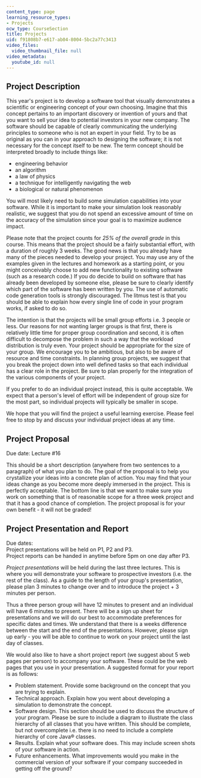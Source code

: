 ```yaml
---
content_type: page
learning_resource_types:
- Projects
ocw_type: CourseSection
title: Projects
uid: f91808b7-e617-ab04-8004-5bc2a77c3413
video_files:
  video_thumbnail_file: null
video_metadata:
  youtube_id: null
---
```


Project Description
-------------------

This year's project is to develop a software tool that visually demonstrates a scientific or engineering concept of your own choosing. Imagine that this concept pertains to an important discovery or invention of yours and that you want to sell your idea to potential investors in your new company. The software should be capable of clearly communicating the underlying principles to someone who is not an expert in your field. Try to be as original as you can in your approach to designing the software; it is not necessary for the concept itself to be new. The term concept should be interpreted broadly to include things like:

*   engineering behavior
*   an algorithm
*   a law of physics
*   a technique for intelligently navigating the web
*   a biological or natural phenomenon

You will most likely need to build some simulation capabilities into your software. While it is important to make your simulation look reasonably realistic, we suggest that you do not spend an excessive amount of time on the accuracy of the simulation since your goal is to maximize audience impact.

Please note that the project counts for _25% of the overall grade_ in this course. This means that the project should be a fairly substantial effort, with a duration of roughly 3 weeks. The good news is that you already have many of the pieces needed to develop your project. You may use any of the examples given in the lectures and homework as a starting point, or you might conceivably choose to add new functionality to existing software (such as a research code.) If you do decide to build on software that has already been developed by someone else, please be sure to clearly identify which part of the software has been written by you. The use of automatic code generation tools is strongly discouraged. The litmus test is that you should be able to explain how every single line of code in your program works, if asked to do so.

The intention is that the projects will be small group efforts i.e. 3 people or less. Our reasons for not wanting larger groups is that first, there is relatively little time for proper group coordination and second, it is often difficult to decompose the problem in such a way that the workload distribution is truly even. Your project should be appropriate for the size of your group. We encourage you to be ambitious, but also to be aware of resource and time constraints. In planning group projects, we suggest that you break the project down into well defined tasks so that each individual has a clear role in the project. Be sure to plan properly for the integration of the various components of your project.

If you prefer to do an individual project instead, this is quite acceptable. We expect that a person's level of effort will be independent of group size for the most part, so individual projects will typically be smaller in scope.

We hope that you will find the project a useful learning exercise. Please feel free to stop by and discuss your individual project ideas at any time.

Project Proposal
----------------

Due date: Lecture #16

This should be a short description (anywhere from two sentences to a paragraph) of what you plan to do. The goal of the proposal is to help you crystallize your ideas into a concrete plan of action. You may find that your ideas change as you become more deeply immersed in the project. This is perfectly acceptable. The bottom line is that we want to make sure you work on something that is of reasonable scope for a three week project and that it has a good chance of completion. The project proposal is for your own benefit - it will not be graded!

Project Presentation and Report
-------------------------------

Due dates:  
Project presentations will be held on P1, P2 and P3.  
Project reports can be handed in anytime before 5pm on one day after P3.

_Project presentations_ will be held during the last three lectures. This is where you will demonstrate your software to prospective investors (i.e. the rest of the class). As a guide to the length of your group's presentation, please plan 3 minutes to change over and to introduce the project + 3 minutes per person.

Thus a three person group will have 12 minutes to present and an individual will have 6 minutes to present. There will be a sign up sheet for presentations and we will do our best to accommodate preferences for specific dates and times. We understand that there is a weeks difference between the start and the end of the presentations. However, please sign up early - you will be able to continue to work on your project until the last day of classes.

We would also like to have a short project report (we suggest about 5 web pages per person) to accompany your software. These could be the web pages that you use in your presentation. A suggested format for your report is as follows:

*   Problem statement. Provide some background on the concept that you are trying to explain.
*   Technical approach. Explain how you went about developing a simulation to demonstrate the concept.
*   Software design. This section should be used to discuss the structure of your program. Please be sure to include a diagram to illustrate the class hierarchy of all classes that you have written. This should be complete, but not overcomplete i.e. there is no need to include a complete hierarchy of core Java® classes.
*   Results. Explain what your software does. This may include screen shots of your software in action.
*   Future enhancements. What improvements would you make in the commercial version of your software if your company succeeded in getting off the ground?